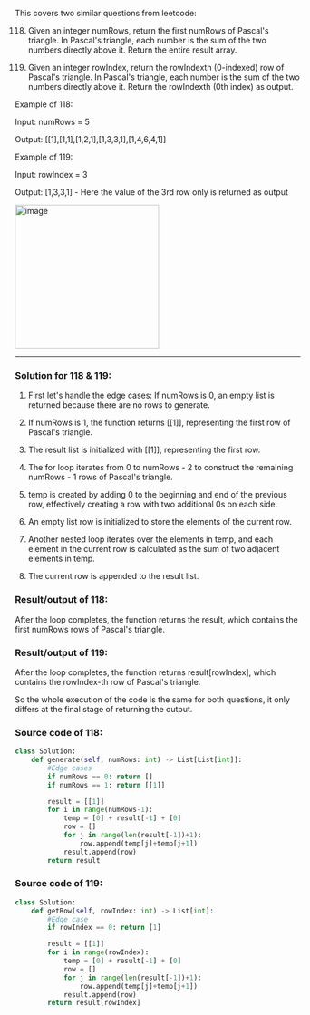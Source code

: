This covers two similar questions from leetcode:

118. Given an integer numRows, return the first numRows of Pascal's triangle.
     In Pascal's triangle, each number is the sum of the two numbers directly above it.
     Return the entire result array.

119. Given an integer rowIndex, return the rowIndexth (0-indexed) row of Pascal's triangle.
     In Pascal's triangle, each number is the sum of the two numbers directly above it.
     Return the rowIndexth (0th index) as output.

Example of 118:

Input: numRows = 5

Output: [[1],[1,1],[1,2,1],[1,3,3,1],[1,4,6,4,1]]

Example of 119:

Input: rowIndex = 3

Output: [1,3,3,1] - Here the value of the 3rd row only is returned as output

<img width="254" alt="image" src="https://github.com/swethamurthy25/My-LeetCode/assets/112581595/086ae3de-7caf-4881-84c0-b47c12f7bb60">

_______________________________________________________________________________________________________

### Solution for 118 & 119:

1. First let's handle the edge cases: If numRows is 0, an empty list is returned because there are no rows to generate.
2. If numRows is 1, the function returns [[1]], representing the first row of Pascal's triangle.

3. The result list is initialized with [[1]], representing the first row.
4. The for loop iterates from 0 to numRows - 2 to construct the remaining numRows - 1 rows of Pascal's triangle.
5. temp is created by adding 0 to the beginning and end of the previous row, effectively creating a row with two additional
   0s on each side.
6. An empty list row is initialized to store the elements of the current row.
7. Another nested loop iterates over the elements in temp, and each element in the current row is calculated as the sum of two 
   adjacent elements in temp.
8. The current row is appended to the result list.

### Result/output of 118:

After the loop completes, the function returns the result, which contains the first numRows rows of Pascal's triangle.

### Result/output of 119:

After the loop completes, the function returns result[rowIndex], which contains the rowIndex-th row of Pascal's triangle.

So the whole execution of the code is the same for both questions, it only differs at the final stage of returning the output.

### Source code of 118:

```python
class Solution:
    def generate(self, numRows: int) -> List[List[int]]:
        #Edge cases
        if numRows == 0: return []
        if numRows == 1: return [[1]]

        result = [[1]]
        for i in range(numRows-1):
            temp = [0] + result[-1] + [0]
            row = []
            for j in range(len(result[-1])+1):
                row.append(temp[j]+temp[j+1])
            result.append(row)
        return result
```

### Source code of 119:

```python
class Solution:
    def getRow(self, rowIndex: int) -> List[int]:
        #Edge case
        if rowIndex == 0: return [1]

        result = [[1]]
        for i in range(rowIndex):
            temp = [0] + result[-1] + [0]
            row = []
            for j in range(len(result[-1])+1):
                row.append(temp[j]+temp[j+1])
            result.append(row)
        return result[rowIndex]
```








     
